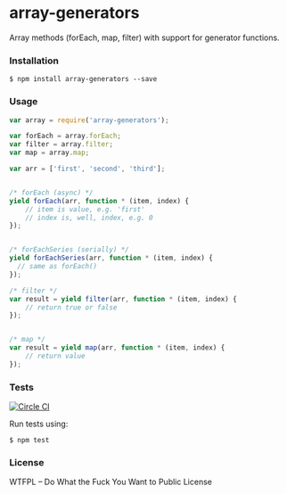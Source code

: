 # array-generators

Array methods (forEach, map, filter) with support for generator functions.

### Installation

```
$ npm install array-generators --save
```

### Usage

```javascript
var array = require('array-generators');

var forEach = array.forEach;
var filter = array.filter;
var map = array.map;

var arr = ['first', 'second', 'third'];


/* forEach (async) */
yield forEach(arr, function * (item, index) {
	// item is value, e.g. 'first'
	// index is, well, index, e.g. 0
});


/* forEachSeries (serially) */
yield forEachSeries(arr, function * (item, index) {
  // same as forEach()
});

/* filter */
var result = yield filter(arr, function * (item, index) {
	// return true or false
});


/* map */
var result = yield map(arr, function * (item, index) {
	// return value
});
```

### Tests

[![Circle CI](https://circleci.com/gh/vdemedes/array-generators.svg?style=svg)](https://circleci.com/gh/vdemedes/array-generators)

Run tests using:

```
$ npm test
```

### License

WTFPL – Do What the Fuck You Want to Public License
